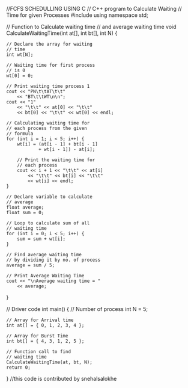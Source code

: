 //FCFS SCHEDULLING USING C 
// C++ program to Calculate Waiting
// Time for given Processes
#include <iostream>
using namespace std;

// Function to Calculate waiting time
// and average waiting time
void CalculateWaitingTime(int at[],
						int bt[], int N)
{

	// Declare the array for waiting
	// time
	int wt[N];

	// Waiting time for first process
	// is 0
	wt[0] = 0;

	// Print waiting time process 1
	cout << "PN\t\tAT\t\t"
		<< "BT\t\tWT\n\n";
	cout << "1"
		<< "\t\t" << at[0] << "\t\t"
		<< bt[0] << "\t\t" << wt[0] << endl;

	// Calculating waiting time for
	// each process from the given
	// formula
	for (int i = 1; i < 5; i++) {
		wt[i] = (at[i - 1] + bt[i - 1]
				+ wt[i - 1]) - at[i];

		// Print the waiting time for
		// each process
		cout << i + 1 << "\t\t" << at[i]
			<< "\t\t" << bt[i] << "\t\t"
			<< wt[i] << endl;
	}

	// Declare variable to calculate
	// average
	float average;
	float sum = 0;

	// Loop to calculate sum of all
	// waiting time
	for (int i = 0; i < 5; i++) {
		sum = sum + wt[i];
	}

	// Find average waiting time
	// by dividing it by no. of process
	average = sum / 5;

	// Print Average Waiting Time
	cout << "\nAverage waiting time = "
		<< average;
}

// Driver code
int main()
{
	// Number of process
	int N = 5;

	// Array for Arrival time
	int at[] = { 0, 1, 2, 3, 4 };

	// Array for Burst Time
	int bt[] = { 4, 3, 1, 2, 5 };

	// Function call to find
	// waiting time
	CalculateWaitingTime(at, bt, N);
	return 0;
}
//this code is contributed by snehalsalokhe
